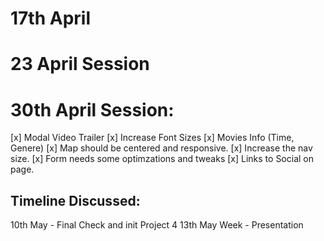 # 17th April

<!-- - Brooklyn Festival Logo -->
<!-- - http://www.colorsontheweb.com/ for color pallete generation. -->
<!-- - 3 Movies/day for 4 days -->
<!-- - Image Grid (using Bootstrap Tabs) -->
<!-- - Modal Video Trailer -->
<!-- - 2 paragraphs text for About Fest -->
<!-- - 4 News Articles -->
<!-- - Contact Form (2 Dropdown)
  - Basic fields
  - DD: Movie Options
  - DD: Amount of Tickets (1-5) -->
<!-- - Google Map for the location (embedded) -->
<!-- - A weather widget.-->

# 23 April Session

<!-- - Slider at the very top -->
<!-- - Movies -> Movies Schedule -->
<!-- - Increase Font Sizes -->
<!-- - Movies Info (Time, Genere) -->
<!-- - Map should be centered and responsive. -->
<!-- - Increase the nav size. -->

# 30th April Session:

[x] Modal Video Trailer
[x] Increase Font Sizes
[x] Movies Info (Time, Genere)
[x] Map should be centered and responsive.
[x] Increase the nav size.
[x] Form needs some optimzations and tweaks
[x] Links to Social on page.

## Timeline Discussed:

10th May - Final Check and init Project 4
13th May Week - Presentation
